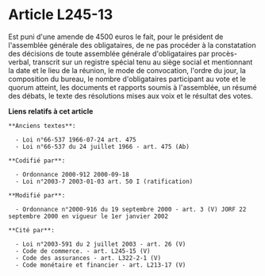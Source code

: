# Article L245-13

Est puni d'une amende de 4500 euros le fait, pour le président de l'assemblée générale des obligataires, de ne pas procéder à
la constatation des décisions de toute assemblée générale d'obligataires par procès-verbal, transcrit sur un registre spécial
tenu au siège social et mentionnant la date et le lieu de la réunion, le mode de convocation, l'ordre du jour, la composition
du bureau, le nombre d'obligataires participant au vote et le quorum atteint, les documents et rapports soumis à l'assemblée,
un résumé des débats, le texte des résolutions mises aux voix et le résultat des votes.

**Liens relatifs à cet article**

	**Anciens textes**:

	  - Loi n°66-537 1966-07-24 art. 475
	  - Loi n°66-537 du 24 juillet 1966 - art. 475 (Ab)

	**Codifié par**:

	  - Ordonnance 2000-912 2000-09-18
	  - Loi n°2003-7 2003-01-03 art. 50 I (ratification)

	**Modifié par**:

	  - Ordonnance n°2000-916 du 19 septembre 2000 - art. 3 (V) JORF 22 septembre 2000 en vigueur le 1er janvier 2002

	**Cité par**:

	  - Loi n°2003-591 du 2 juillet 2003 - art. 26 (V)
	  - Code de commerce. - art. L245-15 (V)
	  - Code des assurances - art. L322-2-1 (V)
	  - Code monétaire et financier - art. L213-17 (V)
